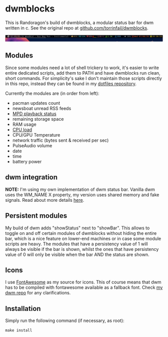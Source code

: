 # dwmblocks

This is Randoragon's build of dwmblocks, a modular status bar for dwm written in c.
See the original repo at [github.com/torrinfail/dwmblocks](https://github.com/torrinfail/dwmblocks).

![preview](preview.gif)

## Modules

Since some modules need a lot of shell trickery to work, it's easier to write entire dedicated scripts,
add them to PATH and have dwmblocks run clean, short commands. For simplicity's sake I don't maintain
those scripts directly in this repo, instead they can be found in my
[dotfiles repository](https://github.com/Randoragon/dotfiles/tree/master/scripts/.scripts/dwmblocks).

Currently the modules are (in order from left):

- pacman updates count
- newsboat unread RSS feeds
- [MPD playback status](https://github.com/randoragon/randoutils/tree/master/dwmbmpd)
- remaining storage space
- RAM usage
- [CPU load](https://github.com/randoragon/randoutils/tree/master/dwmbcpul)
- CPU/GPU Temperature
- network traffic (bytes sent & received per sec)
- PulseAudio volume
- date
- time
- battery power

## dwm integration

**NOTE:** I'm using my own implementation of dwm status bar. Vanilla dwm uses the WM\_NAME X property,
my version uses shared memory and fake signals. Read about more details [here](https://github.com/Randoragon/dwm#status-bar-rewrite).

## Persistent modules

My build of dwm adds "showStatus" next to "showBar". This allows to toggle on and off certain modules of dwmblocks without hiding the
entire bar, which is a nice feature on lower-end machines or in case some module scripts are heavy. The modules that have a persistency
value of 1 will always be visible if the bar is shown, whilst the ones that have persistency value of 0 will only be visible when
the bar AND the status are shown.

## Icons

I use [FontAwesome](https://fontawesome.com/) as my source for icons. This of course means that
dwm has to be compiled with fontawesome available as a fallback font. Check [my dwm repo](https://github.com/Randoragon/dwm)
for any clarifications.

## Installation

Simply run the following command (if necessary, as root):

    make install
